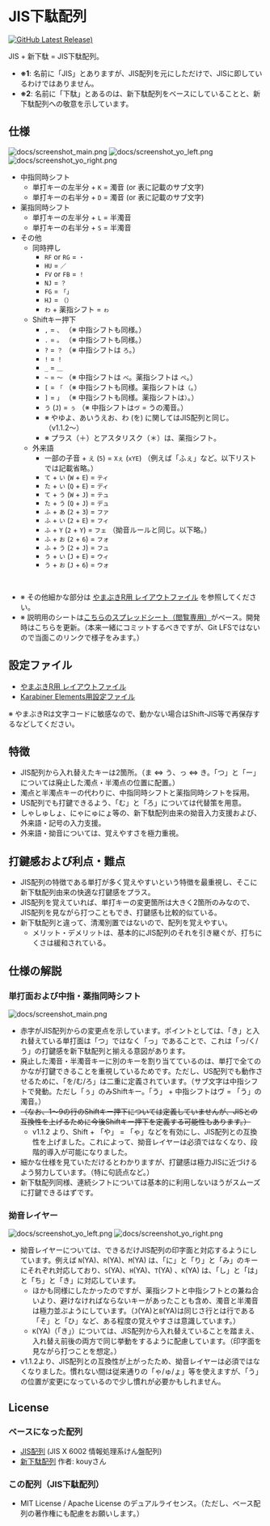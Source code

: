 # JIS下駄配列

[![GitHub Latest Release)](https://img.shields.io/github/v/release/funatsufumiya/jis_geta?logo=github&v2)](https://github.com/funatsufumiya/jis_geta/releases)

JIS + 新下駄 = JIS下駄配列。

- **※1**: 名前に「JIS」とありますが、JIS配列を元にしただけで、JISに即しているわけではありません。
- **※2**: 名前に「下駄」とあるのは、新下駄配列をベースにしていることと、新下駄配列への敬意を示しています。

## 仕様

![docs/screenshot_main.png](docs/screenshot_main.png)
![docs/screenshot_yo_left.png](docs/screenshot_yo_left.png)
![docs/screenshot_yo_right.png](docs/screenshot_yo_right.png)

- 中指同時シフト
  - 単打キーの左半分 + `K` = 濁音 (or 表に記載のサブ文字)
  - 単打キーの右半分 + `D` = 濁音 (or 表に記載のサブ文字)
- 薬指同時シフト
  - 単打キーの左半分 + `L` = 半濁音
  - 単打キーの右半分 + `S` = 半濁音
- その他
  - 同時押し
    - `RF` or `RG` = `・`
    - `HU` = `／`
    - `FV` or `FB` = `！`
    - `NJ` = `？`
    - `FG` = `「」`
    - `HJ` = `（）`
    - `わ` + 薬指シフト = `ゎ` 
  - Shiftキー押下
    - `,` = `、` （※ 中指シフトも同様。）
    - `.` = `。` （※ 中指シフトも同様。）
    - `?` = `？` （※ 中指シフトは `ろ`。）
    - `!` = `！`
    - `_` = `＿`
    - `~` = `〜` （※ 中指シフトは `べ`。薬指シフトは `ぺ`。）
    - `[` = `「` （※ 中指シフトも同様。薬指シフトは`（`。）
    - `]` = `」` （※ 中指シフトも同様。薬指シフトは`）`。）
    - `う` (`J`) = `ぅ` （※ 中指シフトは`ヴ` = うの濁音。）
    - ※ やゆよ、あいうえお、わ (を) に関してはJIS配列と同じ。（v1.1.2〜）
    - ※ プラス（＋）とアスタリスク（＊）は、薬指シフト。
  - 外来語
    - 一部の子音 + `え` (`5`) = `Xぇ` (`xYE`) （例えば「ふぇ」など。以下リストでは記載省略。）
    - `て` + `い` (`W` + `E`) = `ティ`
    - `た` + `い` (`Q` + `E`) = `ディ`
    - `て` + `う` (`W` + `J`) = `テュ`
    - `た` + `う` (`Q` + `J`) = `デュ`
    - `ふ` + `あ` (`2` + `3`) = `ファ`
    - `ふ` + `い` (`2` + `E`) = `フィ`
    - `ふ` + `Y` (`2` + `Y`) = `フェ` （拗音ルールと同じ。以下略。）
    - `ふ` + `お` (`2` + `6`) = `フォ`
    - `ふ` + `う` (`2` + `J`) = `フュ`
    - `う` + `い` (`J` + `E`) = `ウィ`
    - `う` + `お` (`J` + `6`) = `ウォ`

<br>

- ※ その他細かな部分は [やまぶきR用 レイアウトファイル](./JIS下駄.yab) を参照してください。
- ※ 説明用のシートは[こちらのスプレッドシート（閲覧専用）](https://docs.google.com/spreadsheets/d/1eEmC1SJBDk2w2HEDn1mUfNRqKU-qWRTr9UCRG0E8tx4/edit?usp=sharing)がベース。開発時はこちらを更新。（本来一緒にコミットするべきですが、Git LFSではないので当面このリンクで様子をみます。）

## 設定ファイル

- [やまぶきR用 レイアウトファイル](./JIS下駄.yab)
- [Karabiner Elements用設定ファイル](./jis_geta.json)

※ やまぶきRは文字コードに敏感なので、動かない場合はShift-JIS等で再保存するなどしてください。

## 特徴

- JIS配列から入れ替えたキーは2箇所。（ま ⇔ う、っ ⇔ き。「つ」と「ー」については廃止した濁点・半濁点の位置に配置。）
- 濁点と半濁点キーの代わりに、中指同時シフトと薬指同時シフトを採用。
- US配列でも打鍵できるよう、「む」と「ろ」については代替策を用意。
- しゃしゅしょ、にゃにゅにょ等の、新下駄配列由来の拗音入力支援および、外来語・記号の入力支援。
- 外来語・拗音については、覚えやすさを極力重視。

## 打鍵感および利点・難点

- JIS配列の特徴である単打が多く覚えやすいという特徴を最重視し、そこに新下駄配列由来の快適な打鍵感をプラス。
- JIS配列を覚えていれば、単打キーの変更箇所は大きく2箇所のみなので、JIS配列を見ながら打つこともでき、打鍵感も比較的似ている。
- 新下駄配列と違って、清濁別置ではないので、配列を覚えやすい。
    - メリット・デメリットは、基本的にJIS配列のそれを引き継ぐが、打ちにくさは緩和されている。

## 仕様の解説

### 単打面および中指・薬指同時シフト

![docs/screenshot_main.png](docs/screenshot_main.png)

- 赤字がJIS配列からの変更点を示しています。ポイントとしては、「き」と入れ替えている単打面は「つ」ではなく「っ」であることで、これは「っ/く/う」の打鍵感を新下駄配列と揃える意図があります。
- 廃止した濁音・半濁音キーに別のキーを割り当てているのは、単打で全てのかなが打鍵できることを重視しているためです。ただし、US配列でも動作させるために、「を/む/ろ」は二重に定義されています。（サブ文字は中指シフトで発動。ただし「ぅ」のみShiftキー。「う」 + 中指シフトはヴ = 「う」の濁音。）
- ~~（なお、1〜9の行のShiftキー押下については定義していませんが、JISとの互換性を上げるために今後Shiftキー押下を定義する可能性もあります。）~~
  - v1.1.2 より、Shift + 「や」 = 「ゃ」などを有効にし、JIS配列との互換性を上げました。これによって、拗音レイヤーは必須ではなくなり、段階的導入が可能になりました。
- 細かな仕様を見ていただけるとわかりますが、打鍵感は極力JISに近づけるよう努力しています。（特に句読点など。）
- 新下駄配列同様、連続シフトについては基本的に利用しないほうがスムーズに打鍵できるはずです。

### 拗音レイヤー

![docs/screenshot_yo_left.png](docs/screenshot_yo_left.png)
![docs/screenshot_yo_right.png](docs/screenshot_yo_right.png)

- 拗音レイヤーについては、できるだけJIS配列の印字面と対応するようにしています。例えば `N`(YA)、`R`(YA)、`M`(YA) は、「に」と「り」と「み」のキーにそれぞれ対応しており、`S`(YA)、`H`(YA)、`T`(YA) 、`K`(YA) は、「し」と「は」と「ち」と「き」に対応しています。
  - ほかも同様にしたかったのですが、薬指シフトと中指シフトとの兼ね合いより、避けなければならないキーがあったことも含め、濁音と半濁音は極力並ぶようにしています。（`J`(YA)と`B`(YA)は同じさ行とは行である「そ」と「ひ」など、ある程度の覚えやすさは意識しています。）
  - `K`(YA)（「き」）については、JIS配列から入れ替えていることを踏まえ、入れ替え前後の両方で同じ挙動をするように配慮しています。（印字面を見ながら打つことを想定。）
- v1.1.2より、JIS配列との互換性が上がったため、拗音レイヤーは必須ではなくなりました。慣れない間は従来通りの「ゃ/ゅ/ょ」等を使えますが、「う」の位置が変更になっているので少し慣れが必要かもしれません。

## License

### ベースになった配列

- [JIS配列](https://ja.wikipedia.org/wiki/JIS%E3%82%AD%E3%83%BC%E3%83%9C%E3%83%BC%E3%83%89) (JIS X 6002 情報処理系けん盤配列)
- [新下駄配列](https://kouy.exblog.jp/13627994/) 作者: kouyさん

### この配列（JIS下駄配列）

- MIT License / Apache License のデュアルライセンス。（ただし、ベース配列の著作権にも配慮をお願いします。）

